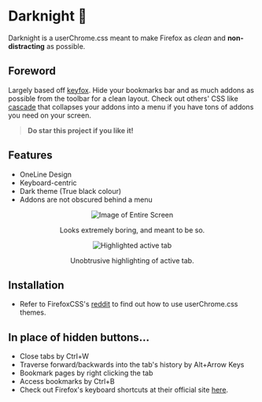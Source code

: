 # Darknight 🌚

Darknight is a userChrome.css meant to make Firefox as _clean_ and  **non-distracting** as possible.

## Foreword
Largely based off [keyfox](https://github.com/AlfarexGuy2019/keyfox/). Hide your bookmarks bar and as much addons as possible from the toolbar for a clean layout. Check out others' CSS like [cascade](https://github.com/andreasgrafen/cascade) that collapses your addons into a menu if you have tons of addons you need on your screen.
> **Do star this project if you like it!**

## Features
- OneLine Design
- Keyboard-centric
- Dark theme (True black colour)
- Addons are not obscured behind a menu

<div align="center">

  ![Image of Entire Screen](https://raw.githubusercontent.com/BriLHR/FirefoxCSS-Darknight/main/Fullscreen.png)
  
  Looks extremely boring, and meant to be so.

  ![Highlighted active tab](https://raw.githubusercontent.com/BriLHR/FirefoxCSS-Darknight/main/Underline.png)
  
  Unobtrusive highlighting of active tab.

</div>

## Installation 
- Refer to FirefoxCSS's [reddit](https://www.reddit.com/r/FirefoxCSS/wiki/index/tutorials/) to find out how to use userChrome.css themes.

## In place of hidden buttons... 
- Close tabs by Ctrl+W
- Traverse forward/backwards into the tab's history by Alt+Arrow Keys
- Bookmark pages by right clicking the tab
- Access bookmarks by Ctrl+B
- Check out Firefox's keyboard shortcuts at their official site [here](https://support.mozilla.org/en-US/kb/keyboard-shortcuts-perform-firefox-tasks-quickly).
